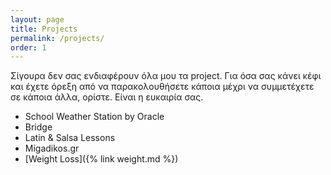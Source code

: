 ```yaml
---
layout: page
title: Projects
permalink: /projects/
order: 1
---
```


Σίγουρα δεν σας ενδιαφέρουν όλα μου τα project. Για όσα σας κάνει κέφι και έχετε όρεξη από να παρακολουθήσετε κάποια μέχρι να συμμετέχετε σε κάποια άλλα, ορίστε. Είναι η ευκαιρία σας.

* School Weather Station by Oracle
* Bridge
* Latin & Salsa Lessons
* Migadikos.gr
* [Weight Loss]({% link weight.md %})
